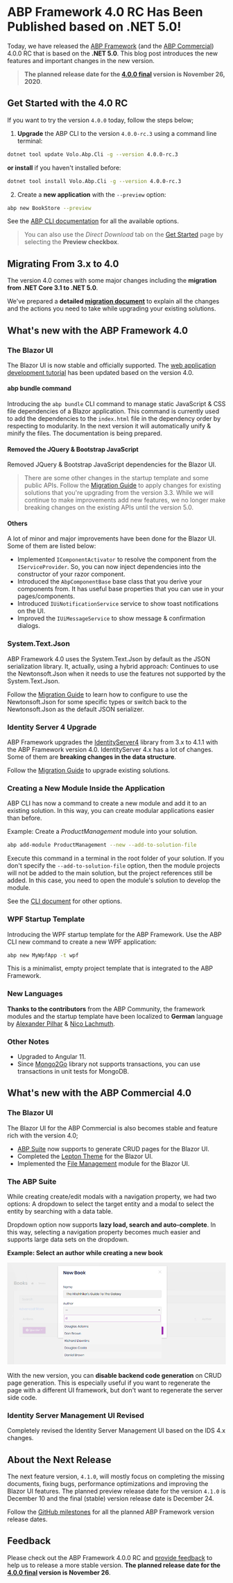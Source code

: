 # ABP Framework 4.0 RC Has Been Published based on .NET 5.0!

Today, we have released the [ABP Framework](https://abp.io/) (and the [ABP Commercial](https://commercial.abp.io/)) 4.0.0 RC that is based on the **.NET 5.0**. This blog post introduces the new features and important changes in the new version.

> **The planned release date for the [4.0.0 final](https://github.com/abpframework/abp/milestone/45) version is November 26, 2020**.

## Get Started with the 4.0 RC

If you want to try the version `4.0.0` today, follow the steps below;

1) **Upgrade** the ABP CLI to the version `4.0.0-rc.3` using a command line terminal:

````bash
dotnet tool update Volo.Abp.Cli -g --version 4.0.0-rc.3
````

**or install** if you haven't installed before:

````bash
dotnet tool install Volo.Abp.Cli -g --version 4.0.0-rc.3
````

2) Create a **new application** with the `--preview` option:

````bash
abp new BookStore --preview
````

See the [ABP CLI documentation](https://docs.abp.io/en/abp/3.3/CLI) for all the available options.

> You can also use the *Direct Download* tab on the [Get Started](https://abp.io/get-started) page by selecting the **Preview checkbox**.

## Migrating From 3.x to 4.0

The version 4.0 comes with some major changes including the **migration from .NET Core 3.1 to .NET 5.0**.

We've prepared a **detailed [migration document](https://docs.abp.io/en/abp/4.0/Migration-Guides/Abp-4_0)** to explain all the changes and the actions you need to take while upgrading your existing solutions.

## What's new with the ABP Framework 4.0

### The Blazor UI

The Blazor UI is now stable and officially supported. The [web application development tutorial](https://docs.abp.io/en/abp/4.0/Tutorials/Part-1?UI=Blazor) has been updated based on the version 4.0.

#### abp bundle command

Introducing the `abp bundle` CLI command to manage static JavaScript & CSS file dependencies of a Blazor application. This command is currently used to add the dependencies to the `index.html` file in the dependency order by respecting to modularity. In the next version it will automatically unify & minify the files. The documentation is being prepared.

#### Removed the JQuery & Bootstrap JavaScript

Removed JQuery & Bootstrap JavaScript dependencies for the Blazor UI.

>There are some other changes in the startup template and some public APIs. Follow the [Migration Guide](https://docs.abp.io/en/abp/4.0/Migration-Guides/Abp-4_0) to apply changes for existing solutions that you're upgrading from the version 3.3. While we will continue to make improvements add new features, we no longer make breaking changes on the existing APIs until the version 5.0.

#### Others

A lot of minor and major improvements have been done for the Blazor UI. Some of them are listed below:

* Implemented `IComponentActivator` to resolve the component from the `IServiceProvider`. So, you can now inject dependencies into the constructor of your razor component.
* Introduced the `AbpComponentBase` base class that you derive your components from. It has useful base properties that you can use in your pages/components.
* Introduced `IUiNotificationService` service to show toast notifications on the UI.
* Improved the `IUiMessageService` to show message & confirmation dialogs.

### System.Text.Json

ABP Framework 4.0 uses the System.Text.Json by default as the JSON serialization library. It, actually, using a hybrid approach: Continues to use the Newtonsoft.Json when it needs to use the features not supported by the System.Text.Json.

Follow the [Migration Guide](https://docs.abp.io/en/abp/4.0/Migration-Guides/Abp-4_0) to learn how to configure to use the Newtonsoft.Json for some specific types or switch back to the Newtonsoft.Json as the default JSON serializer.

### Identity Server 4 Upgrade

ABP Framework upgrades the [IdentityServer4](https://www.nuget.org/packages/IdentityServer4) library from 3.x to 4.1.1 with the ABP Framework version 4.0. IdentityServer 4.x has a lot of changes. Some of them are **breaking changes in the data structure**.

Follow the [Migration Guide](https://docs.abp.io/en/abp/4.0/Migration-Guides/Abp-4_0) to upgrade existing solutions.

### Creating a New Module Inside the Application

ABP CLI has now a command to create a new module and add it to an existing solution. In this way, you can create modular applications easier than before.

Example: Create a *ProductManagement* module into your solution.

````bash
abp add-module ProductManagement --new --add-to-solution-file
````

Execute this command in a terminal in the root folder of your solution. If you don't specify the `--add-to-solution-file` option, then the module projects will not be added to the main solution, but the project references still be added. In this case, you need to open the module's solution to develop the module.

See the [CLI document](https://docs.abp.io/en/abp/4.0/CLI) for other options.

### WPF Startup Template

Introducing the WPF startup template for the ABP Framework. Use the ABP CLI new command to create a new WPF application:

````bash
abp new MyWpfApp -t wpf
````

This is a minimalist, empty project template that is integrated to the ABP Framework.

### New Languages

**Thanks to the contributors** from the ABP Community, the framework modules and the startup template have been localized to **German** language by [Alexander Pilhar](https://github.com/alexanderpilhar) & [Nico Lachmuth](https://github.com/tntwist).

### Other Notes

* Upgraded to Angular 11.
* Since [Mongo2Go](https://github.com/Mongo2Go/Mongo2Go) library not supports transactions, you can use transactions in unit tests for MongoDB.

## What's new with the ABP Commercial 4.0

### The Blazor UI

The Blazor UI for the ABP Commercial is also becomes stable and feature rich with the version 4.0;

* [ABP Suite](https://commercial.abp.io/tools/suite) now supports to generate CRUD pages for the Blazor UI.
* Completed the [Lepton Theme](https://commercial.abp.io/themes) for the Blazor UI.
* Implemented the [File Management](https://commercial.abp.io/modules/Volo.FileManagement) module for the Blazor UI.

### The ABP Suite

While creating create/edit modals with a navigation property, we had two options: A dropdown to select the target entity and a modal to select the entity by searching with a data table.

Dropdown option now supports **lazy load, search and auto-complete**. In this way, selecting a navigation property becomes much easier and supports large data sets on the dropdown.

**Example: Select an author while creating a new book**

![abp-suite-auto-complete-dropdown](abp-suite-auto-complete-dropdown.png)

With the new version, you can **disable backend code generation** on CRUD page generation. This is especially useful if you want to regenerate the page with a different UI framework, but don't want to regenerate the server side code.

### Identity Server Management UI Revised

Completely revised the Identity Server Management UI based on the IDS 4.x changes.

## About the Next Release

The next feature version, `4.1.0`, will mostly focus on completing the missing documents, fixing bugs, performance optimizations and improving the Blazor UI features. The planned preview release date for the version `4.1.0` is December 10 and the final (stable) version release date is December 24.

Follow the [GitHub milestones](https://github.com/abpframework/abp/milestones) for all the planned ABP Framework version release dates.

## Feedback

Please check out the ABP Framework 4.0.0 RC and [provide feedback](https://github.com/abpframework/abp/issues/new) to help us to release a more stable version. **The planned release date for the [4.0.0 final](https://github.com/abpframework/abp/milestone/45) version is November 26**.
